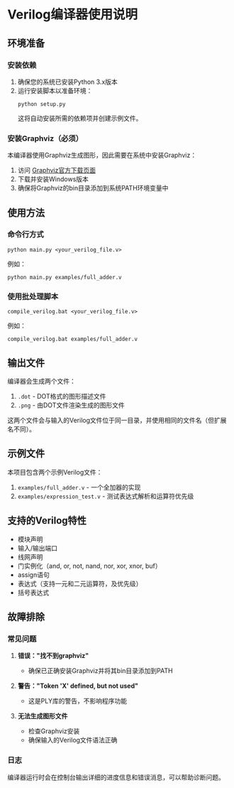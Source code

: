 # Verilog编译器使用说明

## 环境准备

### 安装依赖

1. 确保您的系统已安装Python 3.x版本
2. 运行安装脚本以准备环境：
   ```
   python setup.py
   ```
   这将自动安装所需的依赖项并创建示例文件。

### 安装Graphviz（必须）

本编译器使用Graphviz生成图形，因此需要在系统中安装Graphviz：

1. 访问 [Graphviz官方下载页面](https://graphviz.org/download/)
2. 下载并安装Windows版本
3. 确保将Graphviz的bin目录添加到系统PATH环境变量中

## 使用方法

### 命令行方式

```
python main.py <your_verilog_file.v>
```

例如：
```
python main.py examples/full_adder.v
```

### 使用批处理脚本

```
compile_verilog.bat <your_verilog_file.v>
```

例如：
```
compile_verilog.bat examples/full_adder.v
```

## 输出文件

编译器会生成两个文件：

1. `.dot` - DOT格式的图形描述文件
2. `.png` - 由DOT文件渲染生成的图形文件

这两个文件会与输入的Verilog文件位于同一目录，并使用相同的文件名（但扩展名不同）。

## 示例文件

本项目包含两个示例Verilog文件：

1. `examples/full_adder.v` - 一个全加器的实现
2. `examples/expression_test.v` - 测试表达式解析和运算符优先级

## 支持的Verilog特性

- 模块声明
- 输入/输出端口
- 线网声明
- 门实例化（and, or, not, nand, nor, xor, xnor, buf）
- assign语句
- 表达式（支持一元和二元运算符，及优先级）
- 括号表达式

## 故障排除

### 常见问题

1. **错误："找不到graphviz"**
   - 确保已正确安装Graphviz并将其bin目录添加到PATH

2. **警告："Token 'X' defined, but not used"**
   - 这是PLY库的警告，不影响程序功能

3. **无法生成图形文件**
   - 检查Graphviz安装
   - 确保输入的Verilog文件语法正确

### 日志

编译器运行时会在控制台输出详细的进度信息和错误消息，可以帮助诊断问题。 